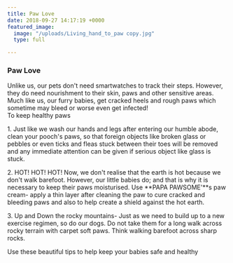 ```yaml
---
title: Paw Love
date: 2018-09-27 14:17:19 +0000
featured_image:
  image: "/uploads/Living_hand_to_paw copy.jpg"
  type: full

---
```

### Paw Love 

Unlike us, our pets don't need smartwatches to track their steps. However, they do need nourishment to their skin, paws and other sensitive areas. Much like us, our furry babies, get cracked heels and rough paws which sometime may bleed or worse even get infected!  
To keep healthy paws 

1\. Just like we wash our hands and legs after entering our humble abode, clean your pooch's paws, so that foreign objects like broken glass or pebbles or even ticks and fleas stuck between their toes will be removed and any immediate attention can be given if serious object like glass is stuck.

2\. HOT! HOT! HOT! Now, we don't realise that the earth is hot because we don't walk barefoot. However, our little babies do; and that is why it is necessary to keep their paws moisturised. Use **PAPA PAWSOME'**s paw cream- apply a thin layer after cleaning the paw to cure cracked and bleeding paws and also to help create a shield against the hot earth.

3\. Up and Down the rocky mountains- Just as we need to build up to a new exercise regimen, so do our dogs. Do not take them for a long walk across rocky terrain with carpet soft paws. Think walking barefoot across sharp rocks.

Use these beautiful tips to help keep your babies safe and healthy 